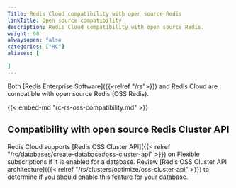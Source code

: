 ```yaml
---
Title: Redis Cloud compatibility with open source Redis
linkTitle: Open source compatibility
description: Redis Cloud compatibility with open source Redis.
weight: 90
alwaysopen: false
categories: ["RC"]
aliases: [

]
---
```


Both [Redis Enterprise Software]({{<relref "/rs">}}) and Redis Cloud are compatible with open source
Redis (OSS Redis). 

{{< embed-md "rc-rs-oss-compatibility.md"  >}}

## Compatibility with open source Redis Cluster API

Redis Cloud supports [Redis OSS Cluster API]({{< relref "/rc/databases/create-database#oss-cluster-api" >}}) on Flexible subscriptions if it is enabled for a database. Review [Redis OSS Cluster API architecture]({{< relref "/rs/clusters/optimize/oss-cluster-api" >}}) to determine if you should enable this feature for your database.